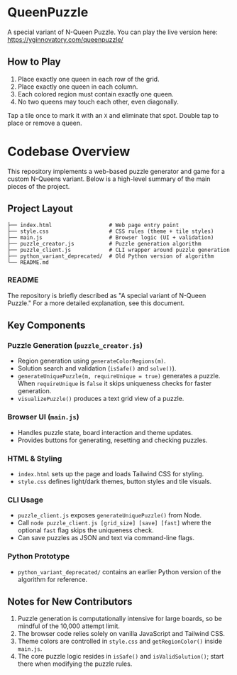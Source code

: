 # QueenPuzzle
A special variant of N-Queen Puzzle. You can play the live version here:
<https://yginnovatory.com/queenpuzzle/>

## How to Play

1. Place exactly one queen in each row of the grid.
2. Place exactly one queen in each column.
3. Each colored region must contain exactly one queen.
4. No two queens may touch each other, even diagonally.

Tap a tile once to mark it with an `X` and eliminate that spot. Double tap to place or remove a queen.

# Codebase Overview

This repository implements a web-based puzzle generator and game for a custom N-Queens variant. Below is a high-level summary of the main pieces of the project.

## Project Layout

```
├── index.html                  # Web page entry point
├── style.css                   # CSS rules (theme + tile styles)
├── main.js                     # Browser logic (UI + validation)
├── puzzle_creator.js           # Puzzle generation algorithm
├── puzzle_client.js            # CLI wrapper around puzzle generation
├── python_variant_deprecated/  # Old Python version of algorithm
└── README.md
```

### README
The repository is briefly described as "A special variant of N-Queen Puzzle." For a more detailed explanation, see this document.

## Key Components

### Puzzle Generation (`puzzle_creator.js`)
- Region generation using `generateColorRegions(m)`.
- Solution search and validation (`isSafe()` and `solve()`).
 - `generateUniquePuzzle(m, requireUnique = true)` generates a puzzle. When `requireUnique` is `false` it skips uniqueness checks for faster generation.
- `visualizePuzzle()` produces a text grid view of a puzzle.

### Browser UI (`main.js`)
- Handles puzzle state, board interaction and theme updates.
- Provides buttons for generating, resetting and checking puzzles.

### HTML & Styling
- `index.html` sets up the page and loads Tailwind CSS for styling.
- `style.css` defines light/dark themes, button styles and tile visuals.

### CLI Usage
- `puzzle_client.js` exposes `generateUniquePuzzle()` from Node.
- Call `node puzzle_client.js [grid_size] [save] [fast]` where the optional `fast` flag skips the uniqueness check.
- Can save puzzles as JSON and text via command-line flags.

### Python Prototype
- `python_variant_deprecated/` contains an earlier Python version of the algorithm for reference.

## Notes for New Contributors

1. Puzzle generation is computationally intensive for large boards, so be mindful of the 10,000 attempt limit.
2. The browser code relies solely on vanilla JavaScript and Tailwind CSS.
3. Theme colors are controlled in `style.css` and `getRegionColor()` inside `main.js`.
4. The core puzzle logic resides in `isSafe()` and `isValidSolution()`; start there when modifying the puzzle rules.

